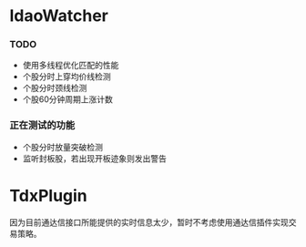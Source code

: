 # IdaoWatcher
### TODO
* 使用多线程优化匹配的性能
* 个股分时上穿均价线检测
* 个股分时颈线检测
* 个股60分钟周期上涨计数

### 正在测试的功能
* 个股分时放量突破检测
* 监听封板股，若出现开板迹象则发出警告


# TdxPlugin
因为目前通达信接口所能提供的实时信息太少，暂时不考虑使用通达信插件实现交易策略。
